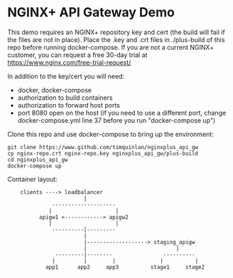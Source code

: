 # NGINX+ API Gateway Demo

This demo requires an NGINX+ repository key and cert (the build will fail if the files are not in place).  Place the .key and .crt files in ./plus-build of this repo before running docker-compose. If you are not a current NGINX+ customer, you can request a free 30-day trial at https://www.nginx.com/free-trial-request/
 
In addition to the key/cert you will need:
* docker, docker-compose
* authorization to build containers
* authorization to forward host ports
* port 8080 open on the host (if you need to use a different port, change docker-compose.yml line 37 before you run "docker-compose up")

Clone this repo and use docker-compose to bring up the environment:

    git clone https://www.github.com/timquinlan/nginxplus_api_gw
    cp nginx-repo.crt nginx-repo.key nginxplus_api_gw/plus-build
    cd nginxplus_api_gw
    docker-compose up

Container layout:

        clients ----> loadbalancer
                            |
                  --------------------
                 |                    |
              apigw1 <------------> apigw2
                 |                    |
                  ----------|---------                         
                            |
                            |-------------------> staging_apigw
                            |                            |
                   ---------|--------                ----------     
                  |         |        |              |          |
                app1      app2     app3          stage1     stage2
